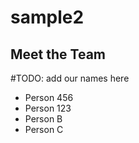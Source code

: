 # sample2

## Meet the Team

#TODO: add our names here

- Person 456
- Person 123
- Person B
- Person C
